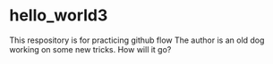 # hello_world3
This respository is for practicing github flow
The author is an old dog working on some new tricks.  How will it go?
